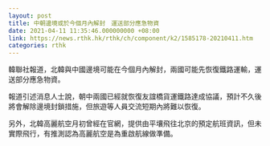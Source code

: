 ```yaml
---
layout: post
title: 中朝邊境或於今個月內解封　運送部分應急物資
date: 2021-04-11 11:35:46.000000000 +08:00
link: https://news.rthk.hk/rthk/ch/component/k2/1585178-20210411.htm
categories: rthk
---
```


韓聯社報道，北韓與中國邊境可能在今個月內解封，兩國可能先恢復鐵路運輸，運送部分應急物資。

報道引述消息人士說，朝中兩國已經就恢復友誼橋貨運鐵路達成協議，預計不久後將會解除邊境封鎖措施，但旅遊等人員交流短期內將難以恢復。

另外，北韓高麗航空月初曾經在官網，提供由平壤飛往北京的預定航班資訊，但未實際飛行，有推測認為高麗航空是為重啟航線做準備。
